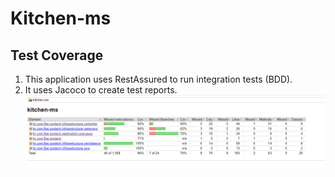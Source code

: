 # Kitchen-ms

## Test Coverage

   1. This application uses RestAssured to run integration tests (BDD).
   2. It uses Jacoco to create test reports. 
   ![image](./imgs/testCoverage.png)